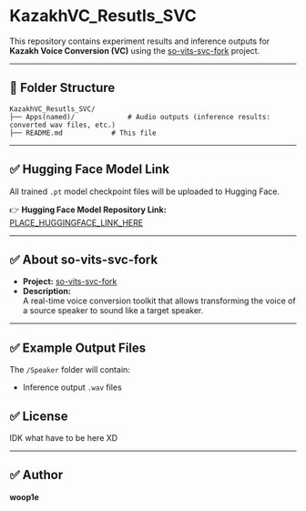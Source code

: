 
# KazakhVC_Resutls_SVC

This repository contains experiment results and inference outputs for **Kazakh Voice Conversion (VC)** using the [so-vits-svc-fork](https://github.com/voicepaw/so-vits-svc-fork) project.

---

## 📂 Folder Structure

```
KazakhVC_Resutls_SVC/
├── Apps(named)/             # Audio outputs (inference results: converted wav files, etc.)
├── README.md            # This file
```

---

## ✅ Hugging Face Model Link

All trained `.pt` model checkpoint files will be uploaded to Hugging Face.

👉 **Hugging Face Model Repository Link:**  
[PLACE_HUGGINGFACE_LINK_HERE](#)

---

## ✅ About so-vits-svc-fork

- **Project:** [so-vits-svc-fork](https://github.com/voicepaw/so-vits-svc-fork)  
- **Description:**  
A real-time voice conversion toolkit that allows transforming the voice of a source speaker to sound like a target speaker.

---

## ✅ Example Output Files

The `/Speaker` folder will contain:

- Inference output `.wav` files


## ✅ License

IDK what have to be here XD

---

## ✅ Author

**woop1e**
